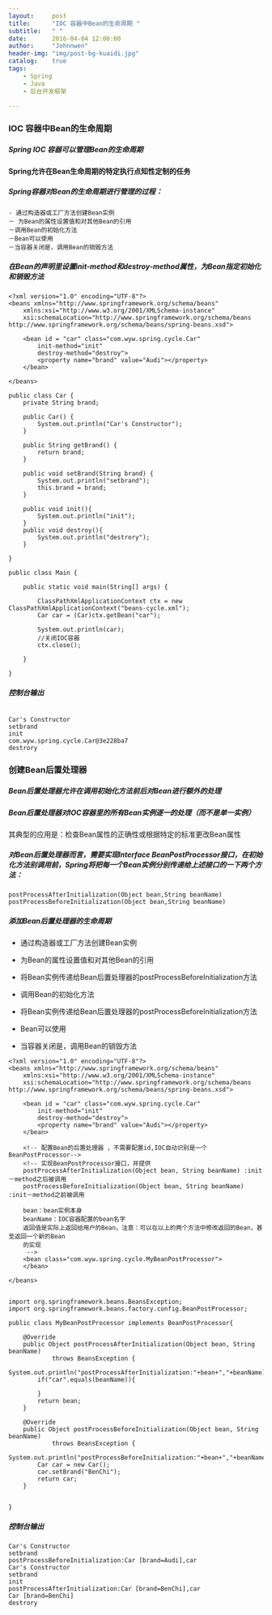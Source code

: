 ```yaml
---
layout:     post
title:      "IOC 容器中Bean的生命周期 "
subtitle:   " "
date:       2016-04-04 12:00:00
author:     "Johnnwen"
header-img: "img/post-bg-kuaidi.jpg"
catalog:    true
tags:
    - Spring
    - Java
    - 后台开发框架
    
---
```


### IOC 容器中Bean的生命周期

##### Spring IOC 容器可以管理Bean的生命周期

**Spring允许在Bean生命周期的特定执行点知性定制的任务**

##### Spring容器对Bean的生命周期进行管理的过程：

	- 通过构造器或工厂方法创建Bean实例
	－ 为Bean的属性设置值和对其他Bean的引用
	－调用Bean的初始化方法
	－Bean可以使用
	－当容器关闭是，调用Bean的销毁方法

##### 在Bean的声明里设置init-method和destroy-method属性，为Bean指定初始化和销毁方法

```
<?xml version="1.0" encoding="UTF-8"?>
<beans xmlns="http://www.springframework.org/schema/beans"
	xmlns:xsi="http://www.w3.org/2001/XMLSchema-instance"
	xsi:schemaLocation="http://www.springframework.org/schema/beans http://www.springframework.org/schema/beans/spring-beans.xsd">

	<bean id = "car" class="com.wyw.spring.cycle.Car"
		init-method="init"
		destroy-method="destroy">
		<property name="brand" value="Audi"></property>
	</bean>

</beans>
```
```
public class Car {
	private String brand;

	public Car() {
		System.out.println("Car's Constructor");
	}

	public String getBrand() {
		return brand;
	}

	public void setBrand(String brand) {
		System.out.println("setbrand");
		this.brand = brand;
	}
	
	public void init(){
		System.out.println("init");
	}
	public void destroy(){
		System.out.println("destrory");
	}

}
```


```
public class Main {

	public static void main(String[] args) {
		
		ClassPathXmlApplicationContext ctx = new ClassPathXmlApplicationContext("beans-cycle.xml");
		Car car = (Car)ctx.getBean("car");
		
		System.out.println(car);
		//关闭IOC容器
		ctx.close();

	}

}

```
##### 控制台输出

```

Car's Constructor
setbrand
init
com.wyw.spring.cycle.Car@3e228ba7
destrory
```

### 创建Bean后置处理器

##### Bean后置处理器允许在调用初始化方法前后对Bean进行额外的处理

##### Bean后置处理器对IOC容器里的所有Bean实例逐一的处理（而不是单一实例）

其典型的应用是：检查Bean属性的正确性或根据特定的标准更改Bean属性

##### 对Bean后置处理器而言，需要实现Interface BeanPostProcessor接口，在初始化方法别调用前，Spring将把每一个Bean实例分别传递给上述接口的一下两个方法：

 ```
 postProcessAfterInitialization(Object bean,String beanName)
 postProcessBeforeInitialization(Object bean,String beanName)
 
 ```
 
#####  添加Bean后置处理器的生命周期

- 通过构造器或工厂方法创建Bean实例
	
- 为Bean的属性设置值和对其他Bean的引用
- 将Bean实例传递给Bean后置处理器的postProcessBeforeInitialization方法
- 调用Bean的初始化方法
- 将Bean实例传递给Bean后置处理器的postProcessBeforeInitialization方法
- Bean可以使用
- 当容器关闭是，调用Bean的销毁方法


```
<?xml version="1.0" encoding="UTF-8"?>
<beans xmlns="http://www.springframework.org/schema/beans"
	xmlns:xsi="http://www.w3.org/2001/XMLSchema-instance"
	xsi:schemaLocation="http://www.springframework.org/schema/beans http://www.springframework.org/schema/beans/spring-beans.xsd">

	<bean id = "car" class="com.wyw.spring.cycle.Car"
		init-method="init"
		destroy-method="destroy">
		<property name="brand" value="Audi"></property>
	</bean>
	
	<!-- 配置Bean的后置处理器 ，不需要配置id,IOC自动识别是一个BeanPostProcessor-->
	<!-- 实现BeanPostProcessor接口，并提供
	postProcessAfterInitialization(Object bean, String beanName) :init－method之后被调用
	postProcessBeforeInitialization(Object bean, String beanName) :init－method之前被调用
	
	bean：bean实例本身
	beanName：IOC容器配置的bean名字
	返回值是实际上返回给用户的Bean，注意：可以在以上的两个方法中修改返回的Bean，甚至返回一个新的Bean
	的实现
	 -->
	<bean class="com.wyw.spring.cycle.MyBeanPostProcessor">
	</bean>

</beans>

```

```

import org.springframework.beans.BeansException;
import org.springframework.beans.factory.config.BeanPostProcessor;

public class MyBeanPostProcessor implements BeanPostProcessor{

	@Override
	public Object postProcessAfterInitialization(Object bean, String beanName)
			throws BeansException {
		System.out.println("postProcessAfterInitialization:"+bean+","+beanName);
		if("car".equals(beanName)){
			
		}
		return bean;
	}

	@Override
	public Object postProcessBeforeInitialization(Object bean, String beanName)
			throws BeansException {
		System.out.println("postProcessBeforeInitialization:"+bean+","+beanName);
		Car car = new Car();
		car.setBrand("BenChi");
		return car;
	}

	
}
```

##### 控制台输出

```
Car's Constructor
setbrand
postProcessBeforeInitialization:Car [brand=Audi],car
Car's Constructor
setbrand
init
postProcessAfterInitialization:Car [brand=BenChi],car
Car [brand=BenChi]
destrory
```

 
 
 
